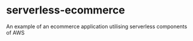 # serverless-ecommerce
An example of an ecommerce application utilising serverless components of AWS
